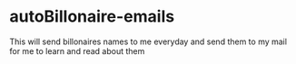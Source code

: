 # autoBillonaire-emails
This will send billonaires names to me everyday and send them to my mail for me to learn and read about them

